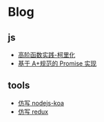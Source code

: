 # Blog

## js

-   [高阶函数实践-柯里化](https://github.com/qinjunyi/blog/issues/1)
-   [基于 A+规范的 Promise 实现](https://github.com/qinjunyi/blog/issues/2)

## tools

-   [仿写 nodejs-koa](https://github.com/qinjunyi/myKoa)
-   [仿写 redux](https://github.com/qinjunyi/myRedux)
